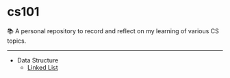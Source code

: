 # cs101
📚 A personal repository to record and reflect on my learning of various CS topics.

---

- Data Structure
  + [Linked List](./data_structure/linkedlist)